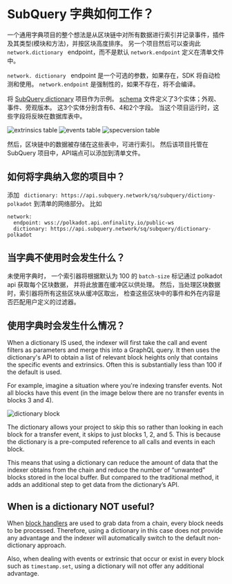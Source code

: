 # SubQuery 字典如何工作？

一个通用字典项目的整个想法是从区块链中对所有数据进行索引并记录事件，插件及其类型(模块和方法)，并按区块高度排序。 另一个项目然后可以查询此 `network.dictionary ` endpoint，而不是默认 `network.endpoint` 定义在清单文件中。

`network. dictionary ` endpoint 是一个可选的参数，如果存在，SDK 将自动检测和使用。 `network.endpoint` 是强制性的，如果不存在，将不会编译。

将 [SubQuery dictionary](https://github.com/subquery/subql-dictionary) 项目作为示例。 [schema](https://github.com/subquery/subql-dictionary/blob/main/schema.graphql) 文件定义了3个实体；外观、事件、旁观版本。 这3个实体分别含有6、4和2个字段。 当这个项目运行时，这些字段将反映在数据库表中。

![extrinsics table](/assets/img/extrinsics_table.png) ![events table](/assets/img/events_table.png) ![specversion table](/assets/img/specversion_table.png)

然后，区块链中的数据被存储在这些表中，可进行索引。 然后该项目托管在 SubQuery 项目中，API端点可以添加到清单文件。

## 如何将字典纳入您的项目中？

添加 ` dictionary: https://api.subquery.network/sq/subquery/dictiony-polkadot` 到清单的网络部分。 比如

```shell
network:
  endpoint: wss://polkadot.api.onfinality.io/public-ws
  dictionary: https://api.subquery.network/sq/subquery/dictionary-polkadot
```

## 当字典不使用时会发生什么？

未使用字典时， 一个索引器将根据默认为 100 的 `batch-size` 标记通过 polkadot api 获取每个区块数据， 并将此放置在缓冲区以供处理。 然后，当处理区块数据时，索引器将所有这些区块从缓冲区取出， 检查这些区块中的事件和外在内容是否匹配用户定义的过滤器。

## 使用字典时会发生什么情况？

When a dictionary IS used, the indexer will first take the call and event filters as parameters and merge this into a GraphQL query. It then uses the dictionary's API to obtain a list of relevant block heights only that contains the specific events and extrinsics. Often this is substantially less than 100 if the default is used.

For example, imagine a situation where you're indexing transfer events. Not all blocks have this event (in the image below there are no transfer events in blocks 3 and 4).

![dictionary block](/assets/img/dictionary_blocks.png)

The dictionary allows your project to skip this so rather than looking in each block for a transfer event, it skips to just blocks 1, 2, and 5. This is because the dictionary is a pre-computed reference to all calls and events in each block.

This means that using a dictionary can reduce the amount of data that the indexer obtains from the chain and reduce the number of “unwanted” blocks stored in the local buffer. But compared to the traditional method, it adds an additional step to get data from the dictionary’s API.

## When is a dictionary NOT useful?

When [block handlers](https://doc.subquery.network/create/mapping.html#block-handler) are used to grab data from a chain, every block needs to be processed. Therefore, using a dictionary in this case does not provide any advantage and the indexer will automatically switch to the default non-dictionary approach.

Also, when dealing with events or extrinsic that occur or exist in every block such as `timestamp.set`, using a dictionary will not offer any additional advantage.
